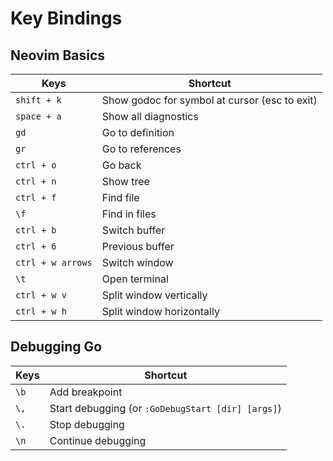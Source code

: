 # Key Bindings

## Neovim Basics

| Keys             | Shortcut |
|------------------|----------|
|`shift + k`       | Show godoc for symbol at cursor (esc to exit)
|`space + a`       | Show all diagnostics
|`gd` 	           | Go to definition
|`gr`              | Go to references
|`ctrl + o`        | Go back
|`ctrl + n`        | Show tree
|`ctrl + f`        | Find file
|`\f`              | Find in files
|`ctrl + b`        | Switch buffer
|`ctrl + 6`        | Previous buffer 
|`ctrl + w arrows` | Switch window
|`\t`              | Open terminal
|`ctrl + w v`      | Split window vertically
|`ctrl + w h`      | Split window horizontally

## Debugging Go

| Keys             | Shortcut |
|------------------|----------|
|`\b`              | Add breakpoint
|`\,`              | Start debugging (or `:GoDebugStart [dir] [args]`)
|`\.`              | Stop debugging
|`\n`              | Continue debugging
